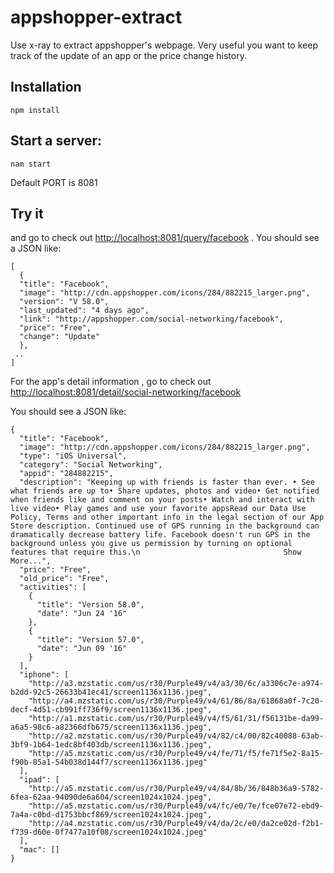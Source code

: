 # appshopper-extract
Use x-ray to extract appshopper's webpage. Very useful you want to keep track of the update of an app or the price change history.

## Installation
```  
npm install  
```

## Start a server:
```
nam start
```
Default PORT is 8081

## Try it
and go to check out [http://localhost:8081/query/facebook](http://localhost:8081/query/facebook) . You should see a JSON like:
```
[
  {
  "title": "Facebook",
  "image": "http://cdn.appshopper.com/icons/284/882215_larger.png",
  "version": "V 58.0",
  "last_updated": "4 days ago",
  "link": "http://appshopper.com/social-networking/facebook",
  "price": "Free",
  "change": "Update"
  },
 ..
]  
```

For the app's detail information , go to check out [http://localhost:8081/detail/social-networking/facebook](http://localhost:8081/detail/social-networking/facebook)

You should see a JSON like:
```
{
  "title": "Facebook",
  "image": "http://cdn.appshopper.com/icons/284/882215_larger.png",
  "type": "iOS Universal",
  "category": "Social Networking",
  "appid": "284882215",
  "description": "Keeping up with friends is faster than ever. • See what friends are up to• Share updates, photos and video• Get notified when friends like and comment on your posts• Watch and interact with live video• Play games and use your favorite appsRead our Data Use Policy, Terms and other important info in the legal section of our App Store description. Continued use of GPS running in the background can dramatically decrease battery life. Facebook doesn't run GPS in the background unless you give us permission by turning on optional features that require this.\n                                Show More...",
  "price": "Free",
  "old_price": "Free",
  "activities": [
    {
      "title": "Version 58.0",
      "date": "Jun 24 '16"
    },
    {
      "title": "Version 57.0",
      "date": "Jun 09 '16"
    }
  ],
  "iphone": [
    "http://a3.mzstatic.com/us/r30/Purple49/v4/a3/30/6c/a3306c7e-a974-b2dd-92c5-26633b41ec41/screen1136x1136.jpeg",
    "http://a4.mzstatic.com/us/r30/Purple49/v4/61/86/8a/61868a0f-7c20-decf-4d51-cb991ff736f9/screen1136x1136.jpeg",
    "http://a1.mzstatic.com/us/r30/Purple49/v4/f5/61/31/f56131be-da99-a6a5-98c6-a82366dfb675/screen1136x1136.jpeg",
    "http://a2.mzstatic.com/us/r30/Purple49/v4/82/c4/00/82c40088-63ab-3bf9-1b64-1edc8bf403db/screen1136x1136.jpeg",
    "http://a5.mzstatic.com/us/r30/Purple49/v4/fe/71/f5/fe71f5e2-8a15-f90b-85a1-54b038d144f7/screen1136x1136.jpeg"
  ],
  "ipad": [
    "http://a5.mzstatic.com/us/r30/Purple49/v4/84/8b/36/848b36a9-5782-6fea-62aa-94090de6a604/screen1024x1024.jpeg",
    "http://a5.mzstatic.com/us/r30/Purple49/v4/fc/e0/7e/fce07e72-ebd9-7a4a-c0bd-d1753bbcf869/screen1024x1024.jpeg",
    "http://a4.mzstatic.com/us/r30/Purple49/v4/da/2c/e0/da2ce02d-f2b1-f739-d60e-0f7477a10f08/screen1024x1024.jpeg"
  ],
  "mac": []
}
```